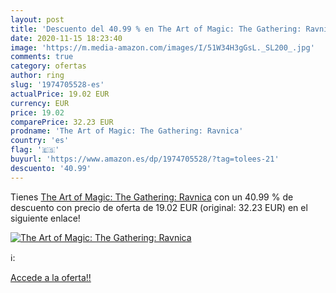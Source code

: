 ```yaml
---
layout: post
title: 'Descuento del 40.99 % en The Art of Magic: The Gathering: Ravnica'
date: 2020-11-15 18:23:40
image: 'https://m.media-amazon.com/images/I/51W34H3gGsL._SL200_.jpg'
comments: true
category: ofertas
author: ring
slug: '1974705528-es'
actualPrice: 19.02 EUR
currency: EUR
price: 19.02
comparePrice: 32.23 EUR
prodname: 'The Art of Magic: The Gathering: Ravnica'
country: 'es'
flag: '🇪🇸'
buyurl: 'https://www.amazon.es/dp/1974705528/?tag=tolees-21'
descuento: '40.99'
---
```


Tienes [The Art of Magic: The Gathering: Ravnica](https://www.amazon.es/dp/1974705528/?tag=tolees-21) con un 40.99 % de descuento con precio de oferta de 19.02 EUR (original: 32.23 EUR) en el siguiente enlace!

[![The Art of Magic: The Gathering: Ravnica](https://m.media-amazon.com/images/I/51W34H3gGsL._SL200_.jpg)](https://www.amazon.es/dp/1974705528/?tag=tolees-21)

ℹ️:


[Accede a la oferta!!](https://www.amazon.es/dp/1974705528/?tag=tolees-21)
